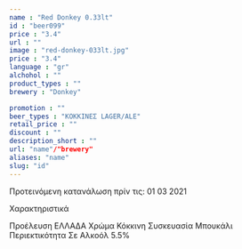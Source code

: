 ```yaml
---
name : "Red Donkey 0.33lt"
id : "beer099"
price : "3.4"
url : ""
image : "red-donkey-033lt.jpg"
price : "3.4"
language : "gr"
alchohol : ""
product_types : ""
brewery : "Donkey"

promotion : ""
beer_types : "ΚΟΚΚΙΝΕΣ LAGER/ALE"
retail_price : ""
discount : ""
description_short : ""
url: "name"/"brewery"
aliases: "name"
slug: "id"
---
```


Προτεινόμενη κατανάλωση πρίν τις: 01 03 2021

Χαρακτηριστικά

Προέλευση
ΕΛΛΑΔΑ
Χρώμα
Κόκκινη
Συσκευασία
Μπουκάλι
Περιεκτικότητα Σε Αλκοόλ
5.5%